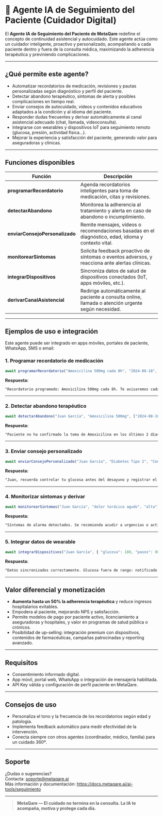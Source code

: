 # 👤 Agente IA de Seguimiento del Paciente (Cuidador Digital)

El **Agente IA de Seguimiento del Paciente de MetaQare** redefine el concepto de continuidad asistencial y autocuidado. Este agente actúa como un cuidador inteligente, proactivo y personalizado, acompañando a cada paciente dentro y fuera de la consulta médica, maximizando la adherencia terapéutica y previniendo complicaciones.

---

## ¿Qué permite este agente?

- Automatizar recordatorios de medicación, revisiones y pautas personalizadas según diagnóstico y perfil del paciente.
- Detectar abandono terapéutico, síntomas de alerta y posibles complicaciones en tiempo real.
- Enviar consejos de autocuidado, vídeos y contenidos educativos adaptados a la condición y al idioma del paciente.
- Responder dudas frecuentes y derivar automáticamente al canal asistencial adecuado (chat, llamada, videoconsulta).
- Integrarse con wearables y dispositivos IoT para seguimiento remoto (glucosa, presión, actividad física…).
- Mejorar la experiencia y satisfacción del paciente, generando valor para aseguradoras y clínicas.

---

## Funciones disponibles

| Función                          | Descripción                                                                                          |
| -------------------------------- | ---------------------------------------------------------------------------------------------------- |
| **programarRecordatorio**        | Agenda recordatorios inteligentes para toma de medicación, citas y revisiones.                       |
| **detectarAbandono**             | Monitorea la adherencia al tratamiento y alerta en caso de abandono o incumplimiento.                |
| **enviarConsejoPersonalizado**   | Remite mensajes, vídeos o recomendaciones basadas en el diagnóstico, edad, idioma y contexto vital.   |
| **monitorearSintomas**           | Solicita feedback proactivo de síntomas o eventos adversos, y reacciona ante alertas clínicas.       |
| **integrarDispositivos**         | Sincroniza datos de salud de dispositivos conectados (IoT, apps móviles, etc.).                      |
| **derivarCanalAsistencial**      | Redirige automáticamente al paciente a consulta online, llamada o atención urgente según necesidad.  |

---

## Ejemplos de uso e integración

Este agente puede ser integrado en apps móviles, portales de paciente, WhatsApp, SMS o email:

### 1. Programar recordatorio de medicación

```js
await programarRecordatorio("Amoxicilina 500mg cada 8h", "2024-08-18", "09:00", "Juan García");
```
**Respuesta:**
```txt
"Recordatorio programado: Amoxicilina 500mg cada 8h. Te avisaremos cada día a las 9:00."
```

---

### 2. Detectar abandono terapéutico

```js
await detectarAbandono("Juan García", "Amoxicilina 500mg", ["2024-08-18", "2024-08-19"]);
```
**Respuesta:**
```txt
"Paciente no ha confirmado la toma de Amoxicilina en los últimos 2 días. Se recomienda contactar o reprogramar."
```

---

### 3. Enviar consejo personalizado

```js
await enviarConsejoPersonalizado("Juan García", "Diabetes Tipo 2", "Controlar glucosa antes de desayuno", "es");
```
**Respuesta:**
```txt
"Juan, recuerda controlar tu glucosa antes del desayuno y registrar el valor en tu área personal."
```

---

### 4. Monitorizar síntomas y derivar

```js
await monitorearSintomas("Juan García", "dolor torácico agudo", "alta");
```
**Respuesta:**
```txt
"Síntomas de alarma detectados. Se recomienda acudir a urgencias o activar videoconsulta inmediata."
```

---

### 5. Integrar datos de wearable

```js
await integrarDispositivos("Juan García", { "glucosa": 180, "pasos": 8000 });
```
**Respuesta:**
```txt
"Datos sincronizados correctamente. Glucosa fuera de rango: notificado al médico."
```

---

## Valor diferencial y monetización

- **Aumenta hasta un 50% la adherencia terapéutica** y reduce ingresos hospitalarios evitables.
- Empodera al paciente, mejorando NPS y satisfacción.
- Permite modelos de pago por paciente activo, licenciamiento a aseguradoras y hospitales, y valor en programas de salud pública o crónicos.
- Posibilidad de up-selling: integración premium con dispositivos, contenidos de farmacéuticas, campañas patrocinadas y reporting avanzado.

---

## Requisitos

- Consentimiento informado digital.
- App móvil, portal web, WhatsApp o integración de mensajería habilitada.
- API Key válida y configuración de perfil paciente en MetaQare.

---

## Consejos de uso

- Personaliza el tono y la frecuencia de los recordatorios según edad y patología.
- Implementa feedback automático para medir efectividad de la intervención.
- Conecta siempre con otros agentes (coordinador, médico, familia) para un cuidado 360º.

---

## Soporte

¿Dudas o sugerencias?  
Contacta: [soporte@metaqare.ai](mailto:soporte@metaqare.ai)  
Más información y documentación: https://docs.metaqare.ai/ai-tools/seguimiento

---

> **MetaQare — El cuidado no termina en la consulta. La IA te acompaña, motiva y protege cada día.**